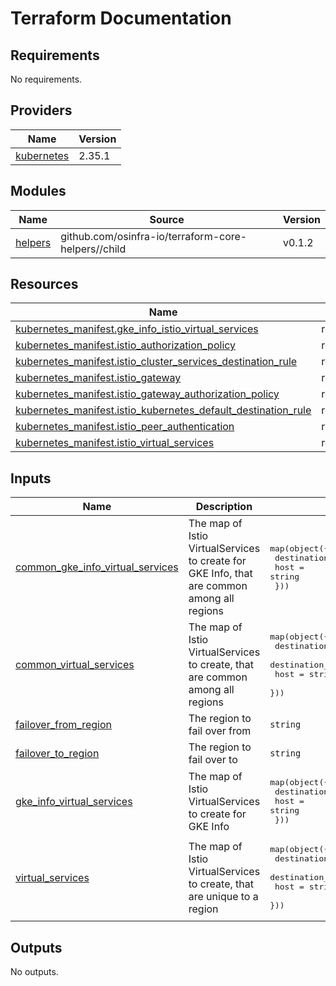 # Terraform Documentation

<!-- BEGIN_TF_DOCS -->
## Requirements

No requirements.

## Providers

| Name | Version |
|------|---------|
| <a name="provider_kubernetes"></a> [kubernetes](#provider\_kubernetes) | 2.35.1 |

## Modules

| Name | Source | Version |
|------|--------|---------|
| <a name="module_helpers"></a> [helpers](#module\_helpers) | github.com/osinfra-io/terraform-core-helpers//child | v0.1.2 |

## Resources

| Name | Type |
|------|------|
| [kubernetes_manifest.gke_info_istio_virtual_services](https://registry.terraform.io/providers/hashicorp/kubernetes/latest/docs/resources/manifest) | resource |
| [kubernetes_manifest.istio_authorization_policy](https://registry.terraform.io/providers/hashicorp/kubernetes/latest/docs/resources/manifest) | resource |
| [kubernetes_manifest.istio_cluster_services_destination_rule](https://registry.terraform.io/providers/hashicorp/kubernetes/latest/docs/resources/manifest) | resource |
| [kubernetes_manifest.istio_gateway](https://registry.terraform.io/providers/hashicorp/kubernetes/latest/docs/resources/manifest) | resource |
| [kubernetes_manifest.istio_gateway_authorization_policy](https://registry.terraform.io/providers/hashicorp/kubernetes/latest/docs/resources/manifest) | resource |
| [kubernetes_manifest.istio_kubernetes_default_destination_rule](https://registry.terraform.io/providers/hashicorp/kubernetes/latest/docs/resources/manifest) | resource |
| [kubernetes_manifest.istio_peer_authentication](https://registry.terraform.io/providers/hashicorp/kubernetes/latest/docs/resources/manifest) | resource |
| [kubernetes_manifest.istio_virtual_services](https://registry.terraform.io/providers/hashicorp/kubernetes/latest/docs/resources/manifest) | resource |

## Inputs

| Name | Description | Type | Default | Required |
|------|-------------|------|---------|:--------:|
| <a name="input_common_gke_info_virtual_services"></a> [common\_gke\_info\_virtual\_services](#input\_common\_gke\_info\_virtual\_services) | The map of Istio VirtualServices to create for GKE Info, that are common among all regions | <pre>map(object({<br/>    destination_host = string<br/>    host             = string<br/>  }))</pre> | n/a | yes |
| <a name="input_common_virtual_services"></a> [common\_virtual\_services](#input\_common\_virtual\_services) | The map of Istio VirtualServices to create, that are common among all regions | <pre>map(object({<br/>    destination_host = string<br/>    destination_port = optional(number, 8080)<br/>    host             = string<br/>  }))</pre> | n/a | yes |
| <a name="input_failover_from_region"></a> [failover\_from\_region](#input\_failover\_from\_region) | The region to fail over from | `string` | `""` | no |
| <a name="input_failover_to_region"></a> [failover\_to\_region](#input\_failover\_to\_region) | The region to fail over to | `string` | `""` | no |
| <a name="input_gke_info_virtual_services"></a> [gke\_info\_virtual\_services](#input\_gke\_info\_virtual\_services) | The map of Istio VirtualServices to create for GKE Info | <pre>map(object({<br/>    destination_host = string<br/>    host             = string<br/>  }))</pre> | n/a | yes |
| <a name="input_virtual_services"></a> [virtual\_services](#input\_virtual\_services) | The map of Istio VirtualServices to create, that are unique to a region | <pre>map(object({<br/>    destination_host = string<br/>    destination_port = optional(number, 8080)<br/>    host             = string<br/>  }))</pre> | n/a | yes |

## Outputs

No outputs.
<!-- END_TF_DOCS -->
